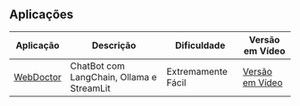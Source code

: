 ## Aplicações

| **Aplicação** | **Descrição** | **Dificuldade** | **Versão em Vídeo** |
|-------------|-------------|-----------------|-------------------------|
| [WebDoctor](./app01/README.md) | ChatBot com LangChain, Ollama e StreamLit | Extremamente Fácil | [Versão em Vídeo](https://youtu.be/pQl9CYNqdPo) |
